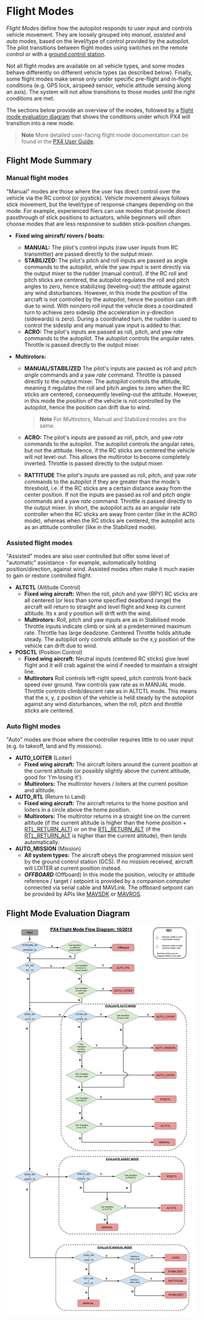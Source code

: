 # Flight Modes

*Flight Modes* define how the autopilot responds to user input and controls vehicle movement. They are loosely grouped into *manual*, *assisted* and *auto* modes, based on the level/type of control provided by the autopilot. The pilot transitions between flight modes using switches on the remote control or with a [ground control station](../qgc/README.md).

Not all flight modes are available on all vehicle types, and some modes behave differently on different vehicle types (as described below). Finally, some flight modes make sense only under specific pre-flight and in-flight conditions (e.g. GPS lock, airspeed sensor, vehicle attitude sensing along an axis). The system will not allow transitions to those modes until the right conditions are met.

The sections below provide an overview of the modes, followed by a [flight mode evaluation diagram](#flight-mode-evaluation-diagram) that shows the conditions under which PX4 will transition into a new mode.

> **Note** More detailed user-facing flight mode documentation can be found in the [PX4 User Guide](https://docs.px4.io/master/en/flight_modes/).


## Flight Mode Summary

### Manual flight modes

"Manual" modes are those where the user has direct control over the vehicle via the RC control (or joystick). Vehicle movement always follows stick movement, but the level/type of response changes depending on the mode. For example, experienced fliers can use modes that provide direct passthrough of stick positions to actuators, while beginners will often choose modes that are less responsive to sudden stick-position changes.

* **Fixed wing aircraft/ rovers / boats:**
  * **MANUAL:** The pilot's control inputs (raw user inputs from RC transmitter) are passed directly to the output mixer.
  * **STABILIZED:** The pilot's pitch and roll inputs are passed as angle commands to the autopilot, while the yaw input is sent directly via the output mixer to the rudder (manual control). If the RC roll and pitch sticks are centered, the autopilot regulates the roll and pitch angles to zero, hence stabilizing (leveling-out) the attitude against any wind disturbances. However, in this mode the position of the aircraft is not controlled by the autopilot, hence the position can drift due to wind. With nonzero roll input the vehicle does a coordinated turn to achieve zero sideslip (the acceleration in y-direction (sidewards) is zero). During a coordinated turn, the rudder is used to control the sideslip and any manual yaw input is added to that.
  * **ACRO:** The pilot's inputs are passed as roll, pitch, and yaw *rate* commands to the autopilot. The autopilot controls the angular rates. Throttle is passed directly to the output mixer.

* **Multirotors:**
  * **MANUAL/STABILIZED** The pilot's inputs are passed as roll and pitch *angle* commands and a yaw *rate* command. Throttle is passed directly to the output mixer. The autopilot controls the attitude, meaning it regulates the roll and pitch angles to zero when the RC sticks are centered, consequently leveling-out the attitude. However, in this mode the position of the vehicle is not controlled by the autopilot, hence the position can drift due to wind.

    > **Note** For Multirotors, Manual and Stabilized modes are the same.

  * **ACRO:** The pilot's inputs are passed as roll, pitch, and yaw *rate* commands to the autopilot. The autopilot controls the angular rates, but not the attitude. Hence, if the RC sticks are centered the vehicle will not level-out. This allows the multirotor to become completely inverted. Throttle is passed directly to the output mixer.
  * **RATTITUDE** The pilot's inputs are passed as roll, pitch, and yaw *rate* commands to the autopilot if they are greater than the mode's threshold, i.e. if the RC sticks are a certain distance away from the center position. If not the inputs are passed as roll and pitch *angle* commands and a yaw *rate* command. Throttle is passed directly to the output mixer. In short, the autopilot acts as an angular rate controller when the RC sticks are away from center (like in the ACRO mode), whereas when the RC sticks are centered, the autopilot acts as an attitude controller (like in the Stabilized mode).


### Assisted flight modes

"Assisted" modes are also user controlled but offer some level of "automatic" assistance - for example, automatically holding position/direction, against wind. Assisted modes often make it much easier to gain or restore controlled flight.

* **ALTCTL** (Altitude Control)
  * **Fixed wing aircraft:** When the roll, pitch and yaw (RPY) RC sticks are all centered (or less than some specified deadband range) the aircraft will return to straight and level flight and keep its current altitude. Its x and y position will drift with the wind.
  * **Multirotors:** Roll, pitch and yaw inputs are as in Stabilised mode. Throttle inputs indicate climb or sink at a predetermined maximum rate. Throttle has large deadzone. Centered Throttle holds altitude steady. The autopilot only controls altitude so the x,y position of the vehicle can drift due to wind.
* **POSCTL** (Position Control)
  * **Fixed wing aircraft:** Neutral inputs (centered RC sticks) give level flight and it will crab against the wind if needed to maintain a straight line.
  * **Multirotors** Roll controls left-right speed, pitch controls front-back speed over ground. Yaw controls yaw rate as in MANUAL mode. Throttle controls climb/descent rate as in ALTCTL mode. This means that the x, y, z position of the vehicle is held steady by the autopilot against any wind disturbances, when the roll, pitch and throttle sticks are centered.

### Auto flight modes

"Auto" modes are those where the controller requires little to no user input (e.g. to takeoff, land and fly missions).

* **AUTO_LOITER** (Loiter)
  * **Fixed wing aircraft:** The aircraft loiters around the current position at the current altitude (or possibly slightly above the current altitude, good for 'I'm losing it').
  * **Multirotors:**  The multirotor hovers / loiters at the current position and altitude.
* **AUTO_RTL** (Return to Land)
  * **Fixed wing aircraft:** The aircraft returns to the home position and loiters in a circle above the home position.
  * **Multirotors:** The multirotor returns in a straight line on the current altitude (if the current altitude is higher than the home position + [RTL_RETURN_ALT](../advanced_config/parameter_reference.md#RTL_RETURN_ALT)) or on the [RTL_RETURN_ALT](../advanced_config/parameter_reference.md#RTL_RETURN_ALT) (if the [RTL_RETURN_ALT](../advanced_config/parameter_reference.md#RTL_RETURN_ALT) is higher than the current altitude), then lands automatically.
* **AUTO_MISSION** (Mission)
  * **All system types:** The aircraft obeys the programmed mission sent by the ground control station (GCS). If no mission received, aircraft will LOITER at current position instead.
  * **_OFFBOARD_** (Offboard) In this mode the position, velocity or attitude reference / target / setpoint is provided by a companion computer connected via serial cable and MAVLink. The offboard setpoint can be provided by APIs like [MAVSDK](http://mavsdk.mavlink.io) or [MAVROS](https://github.com/mavlink/mavros).

## Flight Mode Evaluation Diagram

![Commander Flow diagram.](../../assets/diagrams/commander-flow-diagram.png)
